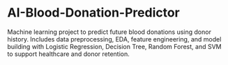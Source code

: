 # AI-Blood-Donation-Predictor
Machine learning project to predict future blood donations using donor history. Includes data preprocessing, EDA, feature engineering, and model building with Logistic Regression, Decision Tree, Random Forest, and SVM to support healthcare and donor retention.

